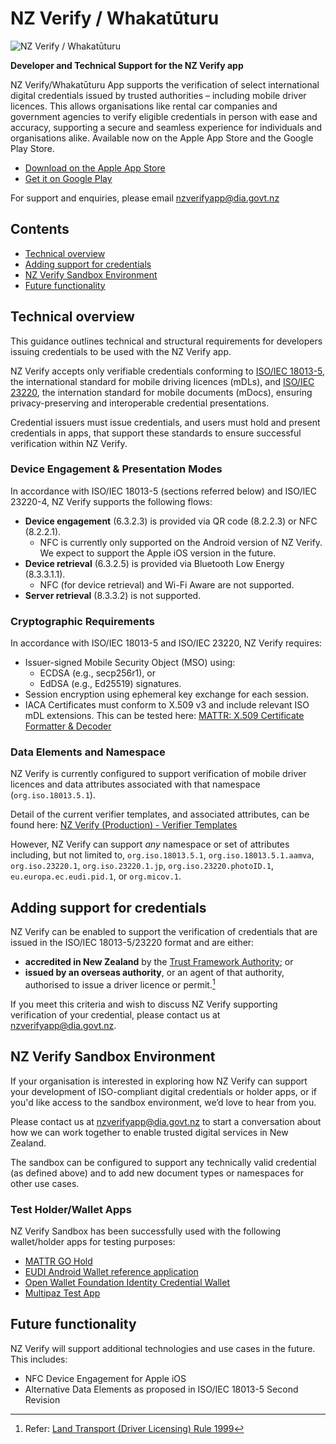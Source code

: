 # NZ Verify / Whakatūturu

![NZ Verify / Whakatūturu](https://www.dia.govt.nz/vwluResources/NZ-Verify-Brand-image-white-2/$file/NZ-Verify-Brand-image-white-2.png)

**Developer and Technical Support for the NZ Verify app**

NZ Verify/Whakatūturu App supports the verification of select international digital credentials issued by trusted authorities – including mobile driver licences. This allows organisations like rental car companies and government agencies to verify eligible credentials in person with ease and accuracy, supporting a secure and seamless experience for individuals and organisations alike. Available now on the Apple App Store and the Google Play Store.

*  [Download on the Apple App Store](https://apps.apple.com/nz/app/nz-verify-whakat%C5%ABturu/id6743457606)
*  [Get it on Google Play](https://play.google.com/store/apps/details?id=nz.govt.nzverify)

For support and enquiries, please email [nzverifyapp@dia.govt.nz](mailto:nzverifyapp@dia.govt.nz)

## Contents
-  [Technical overview](#technical-overview)
-  [Adding support for credentials](#adding-support-for-credentials)
-  [NZ Verify Sandbox Environment](#nz-verify-sandbox-environment)
-  [Future functionality](#future-functionality)

## Technical overview
This guidance outlines technical and structural requirements for developers issuing credentials to be used with the NZ Verify app.

NZ Verify accepts only verifiable credentials conforming to [ISO/IEC 18013-5](https://www.iso.org/standard/69084.html), the international standard for mobile driving licences (mDLs), and [ISO/IEC 23220](https://www.iso.org/standard/86782.html), the internation standard for mobile documents (mDocs), ensuring privacy-preserving and interoperable credential presentations.

Credential issuers must issue credentials, and users must hold and present credentials in apps, that support these standards to ensure successful verification within NZ Verify.

### Device Engagement & Presentation Modes
In accordance with ISO/IEC 18013-5 (sections referred below) and ISO/IEC 23220-4, NZ Verify supports the following flows:
-	**Device engagement** (6.3.2.3) is provided via QR code (8.2.2.3) or NFC (8.2.2.1).
    -	NFC is currently only supported on the Android version of NZ Verify. We expect to support the Apple iOS version in the future.
-	**Device retrieval** (6.3.2.5) is provided via Bluetooth Low Energy (8.3.3.1.1). 
    -  NFC (for device retrieval) and Wi-Fi Aware are not supported.
-	**Server retrieval** (8.3.3.2) is not supported.

### Cryptographic Requirements
In accordance with ISO/IEC 18013-5 and ISO/IEC 23220, NZ Verify requires:
-	Issuer-signed Mobile Security Object (MSO) using:
    -  ECDSA (e.g., secp256r1), or
    -  EdDSA (e.g., Ed25519) signatures.
-	Session encryption using ephemeral key exchange for each session.
-	IACA Certificates must conform to X.509 v3 and include relevant ISO mDL extensions. This can be tested here: [MATTR: X.509 Certificate Formatter & Decoder](https://tools.mattrlabs.com/pem)

### Data Elements and Namespace
NZ Verify is currently configured to support verification of mobile driver licences and data attributes associated with that namespace (`org.iso.18013.5.1`).

Detail of the current verifier templates, and associated attributes, can be found here: [NZ Verify (Production) - Verifier Templates](TEMPLATES.md)

However, NZ Verify can support *any* namespace or set of attributes including, but not limited to, `org.iso.18013.5.1`, `org.iso.18013.5.1.aamva`, `org.iso.23220.1`, `org.iso.23220.1.jp`, `org.iso.23220.photoID.1`, `eu.europa.ec.eudi.pid.1`, or `org.micov.1`.

## Adding support for credentials
NZ Verify can be enabled to support the verification of credentials that are issued in the ISO/IEC 18013-5/23220 format and are either:
*  **accredited in New Zealand** by the [Trust Framework Authority](https://www.dia.govt.nz/trust-framework); or
*  **issued by an overseas authority**, or an agent of that authority, authorised to issue a driver licence or permit.[^1]

If you meet this criteria and wish to discuss NZ Verify supporting verification of your credential, please contact us at [nzverifyapp@dia.govt.nz](mailto:nzverifyapp@dia.govt.nz).

[^1]: Refer: [Land Transport (Driver Licensing) Rule 1999](https://www.legislation.govt.nz/regulation/public/1999/0100/latest/DLM281967.html?search=ts_act%40bill%40regulation%40deemedreg_land+transport_resel_25_a&p=1)

## NZ Verify Sandbox Environment
If your organisation is interested in exploring how NZ Verify can support your development of ISO-compliant digital credentials or holder apps, or if you'd like access to the sandbox environment, we’d love to hear from you. 

Please contact us at [nzverifyapp@dia.govt.nz](mailto:nzverifyapp@dia.govt.nz) to start a conversation about how we can work together to enable trusted digital services in New Zealand.

The sandbox can be configured to support any technically valid credential (as defined above) and to add new document types or namespaces for other use cases.

### Test Holder/Wallet Apps
NZ Verify Sandbox has been successfully used with the following wallet/holder apps for testing purposes:
*  [MATTR GO Hold](https://learn.mattr.global/guides/get-started-go/go-hold/go-hold-example)
*  [EUDI Android Wallet reference application](https://github.com/eu-digital-identity-wallet/eudi-app-android-wallet-ui)
*  [Open Wallet Foundation Identity Credential Wallet](https://github.com/openwallet-foundation-labs/identity-credential)
*  [Multipaz Test App](https://apps.multipaz.org/)

## Future functionality
NZ Verify will support additional technologies and use cases in the future. This includes:
*    NFC Device Engagement for Apple iOS
*    Alternative Data Elements as proposed in ISO/IEC 18013-5 Second Revision
